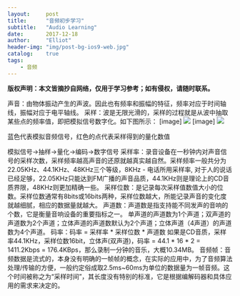 ```yaml
---
layout:     post
title:      "音频初步学习"
subtitle:   "Audio Learning"
date:       2017-12-18
author:     "Elliot"
header-img: "img/post-bg-ios9-web.jpg"
catalog:    true
tags:
    - 音频
---
```


**版权声明：本文皆摘抄自网络，仅用于学习参考；如有侵权，请随时联系。**

声音：由物体振动产生的声波。因此也有频率和振幅的特征，频率对应于时间轴线，振幅对应于电平轴线。
采样：波是无限光滑的，采样的过程就是从波中抽取某些点的频率值，即把模拟信号数字化。如下图所示：
[image]
<img src="https://Elliotsomething.GitHub.io/images/audioLearning-01.png">
[image]
<img src="https://Elliotsomething.GitHub.io/images/audioLearning-02.png">

蓝色代表模拟音频信号，红色的点代表采样得到的量化数值

模拟信号->抽样->量化->编码->数字信号
采样率：录音设备在一秒钟内对声音信号的采样次数，采样频率越高声音的还原就越真实越自然。采样频率一般共分为22.05KHz、44.1KHz、48KHz三个等级，8KHz - 电话所用采样率, 对于人的说话已经足够，22.05KHz只能达到FM广播的声音品质，44.1KHz则是理论上的CD音质界限，48KHz则更加精确一些。
采样位数：是记录每次采样值数值大小的位数。采样位数通常有8bits或16bits两种，采样位数越大，所能记录声音的变化度就越细腻，相应的数据量就越大。
声道数：声道数是指支持能不同发声的音响的个数，它是衡量音响设备的重要指标之一。
单声道的声道数为1个声道；双声道的声道数为2个声道；立体声道的声道数默认为2个声道；立体声道（4声道）的声道数为4个声道。
码率：码率 = 采样率 * 采样位数 * 声道数
如果是CD音质，采样率44.1KHz，采样位数16bit，立体声(双声道)，码率 = 44.1 * 16 * 2 = 1411.2Kbps = 176.4KBps，那么录制一分钟的音乐，大概10.34MB。
音频帧：音频数据是流式的，本身没有明确的一帧帧的概念，在实际的应用中，为了音频算法处理/传输的方便，一般约定俗成取2.5ms~60ms为单位的数据量为一帧音频。这个时间被称之为“采样时间”，其长度没有特别的标准，它是根据编解码器和具体应用的需求来决定的。
